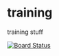 # training
training stuff

[![Board Status](https://dev.azure.com/trocotech/1e2766a4-4a6b-46eb-a89d-d3fb7611a76a/054cd160-be3e-4d83-899f-7ccb6f18ac8a/_apis/work/boardbadge/af8ae926-11b2-410b-9ce5-46ee4c720928)](https://dev.azure.com/trocotech/1e2766a4-4a6b-46eb-a89d-d3fb7611a76a/_boards/board/t/054cd160-be3e-4d83-899f-7ccb6f18ac8a/Microsoft.RequirementCategory/)
